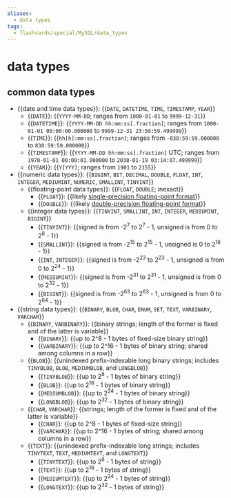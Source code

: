 ```yaml
---
aliases:
  - data types
tags:
  - flashcards/special/MySQL/data_types
---
```


# data types

## common data types

- {{date and time data types}}: {{`DATE`, `DATETIME`, `TIME`, `TIMESTAMP`, `YEAR`}}
	- {{`DATE`}}: {{`YYYY-MM-DD`; ranges from `1000-01-01` to `9999-12-31`}}
	- {{`DATETIME`}}: {{`YYYY-MM-DD hh:mm:ss[.fraction]`; ranges from `1000-01-01 00:00:00.000000` to `9999-12-31 23:59:59.499999`}}
	- {{`TIME`}}: {{`hh[h]:mm:ss[.fraction]`; ranges from `-838:59:59.000000` to `838:59:59.000000`}}
	- {{`TIMESTAMP`}}: {{`YYYY-MM-DD hh:mm:ss[.fraction]` UTC; ranges from `1970-01-01 00:00:01.000000` to `2038-01-19 03:14:07.499999`}}
	- {{`YEAR`}}: {{`Y[YYY]`; ranges from `1901` to `2155`}}
- {{numeric data types}}: {{`BIGINT`, `BIT`, `DECIMAL`, `DOUBLE`, `FLOAT`, `INT`, `INTEGER`, `MEDIUMINT`, `NUMERIC`, `SMALLINT`, `TINYINT`}}
	- {{floating-point data types}}: {{`FLOAT`, `DOUBLE`; inexact}}
		- {{`FLOAT`}}: {{likely [single-precision floating-point format](../../general/single-precision%20floating-point%20format.md)}}
		- {{`DOUBLE`}}: {{likely [double-precision floating-point format](../../general/double-precision%20floating-point%20format.md)}}
	- {{integer data types}}: {{`TINYINT`, `SMALLINT`, `INT`, `INTEGER`, `MEDIUMINT`, `BIGINT`}} 
		- {{`TINYINT`}}: {{signed is from -2<sup>7</sup> to 2<sup>7</sup> - 1, unsigned is from 0 to 2<sup>8</sup> - 1}}
		- {{`SMALLINT`}}: {{signed is from -2<sup>15</sup> to 2<sup>15</sup> - 1, unsigned is 0 to 2<sup>16</sup> - 1}}
		- {{`INT`, `INTEGER`}}: {{signed is from -2<sup>23</sup> to 2<sup>23</sup> - 1, unsigned is from 0 to 2<sup>24</sup> - 1}}
		- {{`MEDIUMINT`}}: {{signed is from -2<sup>31</sup> to 2<sup>31</sup> - 1, unsigned is from 0 to 2<sup>32</sup> - 1}}
		- {{`BIGINT`}}: {{signed is from -2<sup>63</sup> to 2<sup>63</sup> - 1, unsigned is from 0 to 2<sup>64</sup> - 1}}
- {{string data types}}: {{`BINARY`, `BLOB`, `CHAR`, `ENUM`, `SET`, `TEXT`, `VARBINARY`, `VARCHAR`}}
	- {{`BINARY`, `VARBINARY`}}: {{binary strings; length of the former is fixed and of the latter is variable}}
		- {{`BINARY`}}: {{up to 2^8 - 1 bytes of fixed-size binary string}}
		- {{`VARBINARY`}}: {{up to 2^16 - 1 bytes of binary string; shared among columns in a row}}
	- {{`BLOB`}}: {{unindexed prefix-indexable long binary strings; includes `TINYBLOB`, `BLOB`, `MEDIUMBLOB`, and `LONGBLOB`}}
		- {{`TINYBLOB`}}: {{up to 2<sup>8</sup> - 1 bytes of binary string}}
		- {{`BLOB`}}: {{up to 2<sup>16</sup> - 1 bytes of binary string}}
		- {{`MEDIUMBLOB`}}: {{up to 2<sup>24</sup> - 1 bytes of binary string}}
		- {{`LONGBLOB`}}: {{up to 2<sup>32</sup> - 1 bytes of binary string}}
	- {{`CHAR`, `VARCHAR`}}: {{strings; length of the former is fixed and of the latter is variable}}
		- {{`CHAR`}}: {{up to 2^8 - 1 bytes of fixed-size string}}
		- {{`VARCHAR`}}: {{up to 2^16 - 1 bytes of string; shared among columns in a row}}
	- {{`TEXT`}}: {{unindexed prefix-indexable long strings; includes `TINYTEXT`, `TEXT`, `MEDIUMTEXT`, and `LONGTEXT`}}
		- {{`TINYTEXT`}}: {{up to 2<sup>8</sup> - 1 bytes of string}}
		- {{`TEXT`}}: {{up to 2<sup>16</sup> - 1 bytes of string}}
		- {{`MEDIUMTEXT`}}: {{up to 2<sup>24</sup> - 1 bytes of string}}
		- {{`LONGTEXT`}}: {{up to 2<sup>32</sup> - 1 bytes of string}} <!--SR:!2023-10-18,26,290!2023-10-15,23,290!2023-10-13,21,290!2023-10-12,20,290!2023-10-16,24,290!2023-10-14,22,290!2023-10-16,24,290!2023-09-23,1,210!2023-10-12,20,290!2023-10-02,10,230!2023-10-14,22,290!2023-10-13,21,290!2023-10-17,25,290!2023-10-11,19,270!2023-10-16,24,290!2023-10-18,26,290!2023-10-18,26,290!2023-10-17,25,290!2023-10-12,20,290!2023-10-18,26,290!2023-10-13,21,290!2023-10-16,24,290!2023-10-13,21,290!2023-10-15,23,290!2023-10-15,23,290!2023-10-13,21,290!2023-10-17,25,290!2023-10-15,23,290!2023-10-12,20,290!2023-10-15,23,290!2023-10-16,24,290!2023-10-17,25,290!2023-10-14,22,290!2023-10-18,26,290!2023-10-12,20,290!2023-10-18,26,290!2023-10-15,23,290!2023-10-14,22,290!2023-10-16,24,290!2023-10-18,26,290!2023-10-17,25,290!2023-10-15,23,290!2023-10-12,20,290!2023-10-17,25,290!2023-10-17,25,290!2023-10-16,24,290!2023-10-12,20,290!2023-10-14,22,290!2023-10-14,22,290!2023-10-14,22,290!2023-10-15,23,290!2023-10-17,25,290!2023-10-12,20,290!2023-10-13,21,290!2023-10-16,24,290!2023-10-17,25,290!2023-10-13,21,290!2023-10-14,22,290!2023-10-14,22,290!2023-10-16,24,290!2023-10-13,21,290!2023-10-18,26,290!2023-10-15,23,290!2023-10-12,20,290!2023-10-13,21,290!2023-10-18,26,290-->
